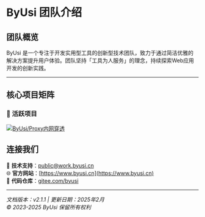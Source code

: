 # ByUsi 团队介绍

## 团队概览
ByUsi 是一个专注于开发实用型工具的创新型技术团队，致力于通过简洁优雅的解决方案提升用户体验。团队坚持「工具为人服务」的理念，持续探索Web应用开发的创新实践。

---

## 核心项目矩阵

### 🎯 活跃项目

[![ByUsi/Proxy内网穿透](https://gitee.com/byusi/proxy/widgets/widget_card.svg?colors=4183c4,ffffff,ffffff,e3e9ed,666666,9b9b9b)](https://gitee.com/byusi/proxy)

## 连接我们
📧 **技术支持**：public@work.byusi.cn  
🌐 **官方网站**：[https://www.byusi.cn](https://www.byusi.cn)  
💾 **代码仓库**：[gitee.com/byusi](https://gitee.com/byusi)  

---

*文档版本：v2.1.1 | 更新日期：2025年2月*  
*© 2023-2025 ByUsi 保留所有权利*